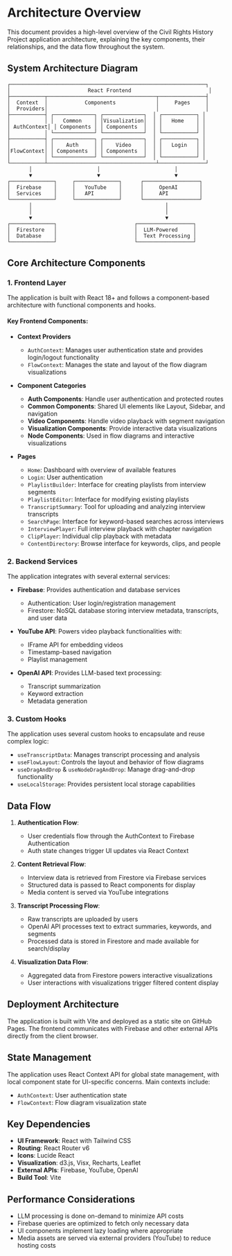 # Architecture Overview

This document provides a high-level overview of the Civil Rights History Project application architecture, explaining the key components, their relationships, and the data flow throughout the system.

## System Architecture Diagram

```
┌───────────────────────────────────────────────────────────────┐
│                         React Frontend                         │
├───────────┬───────────────────────────────────┬───────────────┤
│  Context  │            Components             │     Pages     │
│  Providers│                                   │               │
├───────────┤ ┌─────────────┐ ┌─────────────┐  │ ┌───────────┐ │
│           │ │   Common    │ │Visualization│  │ │   Home    │ │
│ AuthContext│ │ Components │ │ Components  │  │ │           │ │
│           │ └─────────────┘ └─────────────┘  │ └───────────┘ │
├───────────┤ ┌─────────────┐ ┌─────────────┐  │ ┌───────────┐ │
│           │ │    Auth     │ │    Video    │  │ │   Login   │ │
│FlowContext│ │ Components  │ │ Components  │  │ │           │ │
│           │ └─────────────┘ └─────────────┘  │ └───────────┘ │
└───────────┴───────────────────────────────────┴───────────────┘
       │                     │                        │
       ▼                     ▼                        ▼
┌──────────────┐     ┌──────────────┐      ┌──────────────────┐
│  Firebase    │     │   YouTube    │      │     OpenAI       │
│  Services    │     │   API        │      │     API          │
└──────────────┘     └──────────────┘      └──────────────────┘
       │                                           │
       │                                           │
       ▼                                           ▼
┌──────────────┐                         ┌──────────────────┐
│  Firestore   │                         │  LLM-Powered     │
│  Database    │                         │  Text Processing │
└──────────────┘                         └──────────────────┘
```

## Core Architecture Components

### 1. Frontend Layer

The application is built with React 18+ and follows a component-based architecture with functional components and hooks.

#### Key Frontend Components:

- **Context Providers**
  - `AuthContext`: Manages user authentication state and provides login/logout functionality
  - `FlowContext`: Manages the state and layout of the flow diagram visualizations

- **Component Categories**
  - **Auth Components**: Handle user authentication and protected routes
  - **Common Components**: Shared UI elements like Layout, Sidebar, and navigation
  - **Video Components**: Handle video playback with segment navigation
  - **Visualization Components**: Provide interactive data visualizations
  - **Node Components**: Used in flow diagrams and interactive visualizations

- **Pages**
  - `Home`: Dashboard with overview of available features
  - `Login`: User authentication
  - `PlaylistBuilder`: Interface for creating playlists from interview segments
  - `PlaylistEditor`: Interface for modifying existing playlists
  - `TranscriptSummary`: Tool for uploading and analyzing interview transcripts
  - `SearchPage`: Interface for keyword-based searches across interviews
  - `InterviewPlayer`: Full interview playback with chapter navigation
  - `ClipPlayer`: Individual clip playback with metadata
  - `ContentDirectory`: Browse interface for keywords, clips, and people

### 2. Backend Services

The application integrates with several external services:

- **Firebase**: Provides authentication and database services
  - Authentication: User login/registration management
  - Firestore: NoSQL database storing interview metadata, transcripts, and user data

- **YouTube API**: Powers video playback functionalities with:
  - IFrame API for embedding videos
  - Timestamp-based navigation
  - Playlist management

- **OpenAI API**: Provides LLM-based text processing:
  - Transcript summarization
  - Keyword extraction
  - Metadata generation

### 3. Custom Hooks

The application uses several custom hooks to encapsulate and reuse complex logic:

- `useTranscriptData`: Manages transcript processing and analysis
- `useFlowLayout`: Controls the layout and behavior of flow diagrams
- `useDragAndDrop` & `useNodeDragAndDrop`: Manage drag-and-drop functionality
- `useLocalStorage`: Provides persistent local storage capabilities

## Data Flow

1. **Authentication Flow**:
   - User credentials flow through the AuthContext to Firebase Authentication
   - Auth state changes trigger UI updates via React Context

2. **Content Retrieval Flow**:
   - Interview data is retrieved from Firestore via Firebase services
   - Structured data is passed to React components for display
   - Media content is served via YouTube integrations

3. **Transcript Processing Flow**:
   - Raw transcripts are uploaded by users
   - OpenAI API processes text to extract summaries, keywords, and segments
   - Processed data is stored in Firestore and made available for search/display

4. **Visualization Data Flow**:
   - Aggregated data from Firestore powers interactive visualizations
   - User interactions with visualizations trigger filtered content display

## Deployment Architecture

The application is built with Vite and deployed as a static site on GitHub Pages. The frontend communicates with Firebase and other external APIs directly from the client browser.

## State Management

The application uses React Context API for global state management, with local component state for UI-specific concerns. Main contexts include:

- `AuthContext`: User authentication state
- `FlowContext`: Flow diagram visualization state

## Key Dependencies

- **UI Framework**: React with Tailwind CSS
- **Routing**: React Router v6
- **Icons**: Lucide React
- **Visualization**: d3.js, Visx, Recharts, Leaflet
- **External APIs**: Firebase, YouTube, OpenAI
- **Build Tool**: Vite

## Performance Considerations

- LLM processing is done on-demand to minimize API costs
- Firebase queries are optimized to fetch only necessary data
- UI components implement lazy loading where appropriate
- Media assets are served via external providers (YouTube) to reduce hosting costs 
